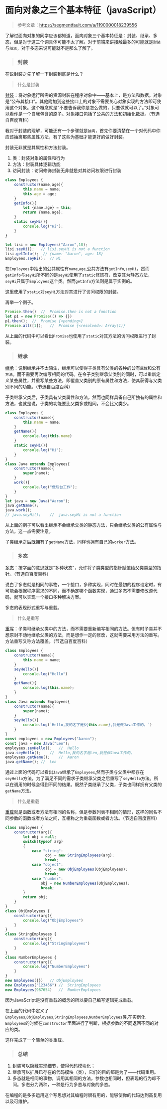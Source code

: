 # 面向对象之三个基本特征（javaScript）

> 参考文章：https://segmentfault.com/a/1190000018239556

了解过面向对象的同学应该都知道，面向对象三个基本特征是：封装、继承、多态，但是对于这三个词具体可能不太了解。对于前端来讲接触最多的可能就是`封装`与`继承`，对于多态来说可能就不是那么了解了。

> ### 封装

在说封装之先了解一下封装到底是什么？

> 什么是封装

[封装](https://baike.baidu.com/item/封装/2796965?fr=aladdin)：将对象运行所需的资源封装在程序对象中——基本上，是方法和数据。对象是“公布其接口”。其他附加到这些接口上的对象不需要关心对象实现的方法即可使用这个对象。这个概念就是“不要告诉我你是怎么做的，只要做就可以了。”对象可以看作是一个自我包含的原子。对象接口包括了公共的方法和初始化数据。（节选自百度百科）

我对于封装的理解，可能还有一个步骤就是`抽离`，首先你要清楚在一个对代码中你应该抽离那些属性方法，有了这些为基础才能更好的做好封装。

封装无非就是其属性和方法封装。

1. 类：封装对象的属性和行为
2. 方法：封装具体逻辑功能
3. 访问封装：访问修饰封装无非就是对其访问权限进行封装

```js
class Employees {
    constructor(name,age){
        this.name = name;
        this.age = age;
    }
    getInfo(){
        let {name,age} = this;
        return {name,age};
    }
    static seyHi(){
        console.log("Hi");   
    }
}

let lisi = new Employees("Aaron",18);
lisi.seyHi();   // lisi.seyHi is not a function
lisi.getInfo();  // {name: "Aaron", age: 18}
Employees.seyHi();  // Hi
```

在`Employees`中抽出的公共属性有`name`,`age`,公共方法有`getInfo`,`seyHi`，然而`getInfo`与`seyHi`所不同的是`seyHi`使用了`static`修饰符，改变其为静态方法，`seyHi`只属于`Employees`这个类。然而`getInfo`方法则是属于实例的。

这里使用了`static`对`seyHi`方法对其进行了访问权限的封装。

再举一个例子。

```js
Promise.then()  //  Promise.then is not a function
let p1 = new Promise(() => {})
p1.then();  //  Promise {<pending>}
Promise.all([1]);   //  Promise {<resolved>: Array(1)}
```

从上面的代码中可以看出`Promise`也使用了`static`对其方法的访问权限进行了封装。

> ### 继承

[继承](https://baike.baidu.com/item/继承/20267560?fr=aladdin)：说到继承并不太陌生，继承可以使得子类具有父类的各种的公有`属性`和公有`方法`。而不需要再次编写相同的代码。在令子类别继承父类别的同时，可以重新定义某些属性，并重写某些方法，即覆盖父类别的原有属性和方法，使其获得与父类别不同的功能。（节选自百度百科）

子类继承父类后，子类具有父类属性和方法，然而也同样具备自己所独有的属性和方法，也就是说，子类的功能要比父类多或相同，不会比父类少。

```js
class Employees {
    constructor(name){
        this.name = name;
    }
    getName(){
        console.log(this.name)
    }
    static seyHi(){
        console.log("Hi");   
    }
}
class Java extends Employees{
    constructor(name){
        super(name);
    }
    work(){
        console.log("做后台工作");
    }
}
let java = new Java("Aaron");
java.getName();
java.work();
// java.seyHi();    //  java.seyHi is not a function
```

从上面的例子可以看出继承不会继承父类的静态方法，只会继承父类的公有属性与方法。这一点需要注意。

子类继承之后既拥有了`getName`方法，同样也拥有自己的`worker`方法。

> ### 多态

[多态](https://baike.baidu.com/item/多态/2282489?fr=aladdin)：按字面的意思就是“多种状态”，允许将子类类型的指针赋值给父类类型的指针。（节选自百度百科）

说白了多态就是相同的事物，一个接口，多种实现，同时在最初的程序设定时，有可能会根据程序需求的不同，而不确定哪个函数实现，通过多态不需要修改源代码，就可以实现一个接口多种解决方案。

多态的表现形式重写与重载。

> 什么是重写

[重写](https://baike.baidu.com/item/重写/9355942?fr=aladdin)：子类可继承父类中的方法，而不需要重新编写相同的方法。但有时子类并不想原封不动地继承父类的方法，而是想作一定的修改，这就需要采用方法的重写。方法重写又称方法覆盖。（节选自百度百科）

```js
class Employees {
    constructor(name){
        this.name = name;
    }
    seyHello(){
        console.log("Hello")
    }
    getName(){
        console.log(this.name);
    }
}
class Java extends Employees{
    constructor(name){
        super(name);
    }
    seyHello(){
        console.log(`Hello,我的名字是${this.name},我是做Java工作的。`)
    }
}
const employees = new Employees("Aaron");
const java = new Java("Leo");
employees.seyHello();   //  Hello
java.seyHello();    //  Hello,我的名字是Leo,我是做Java工作的。
employees.getName();    //  Aaron
java.getName(); //  Leo
```

通过上面的代码可以看出`Java`继承了`Employees`,然而子类与父类中都存在`seyHello`方法，为了满足不同的需求子类继承父类之后重写了`seyHello`方法。所以在调用的时候会得到不同的结果。既然子类继承了父类，子类也同样拥有父类的`getName`方法。

> 什么是重载

[重载](https://note.youdao.com/)就是函数或者方法有相同的名称，但是参数列表不相同的情形，这样的同名不同参数的函数或者方法之间，互相称之为重载函数或者方法。（节选自百度百科）

```js
class Employees {
    constructor(arg){
        let obj = null;
        switch(typeof arg)
        {
            case "string":
                  obj = new StringEmployees(arg);
                  break;
            case "object":
                  obj = new ObjEmployees(ObjEmployees);
                  break;
            case "number":
                obj = new NumberEmployees(ObjEmployees);
                break;
        }
        return obj;
    }
}
class ObjEmployees {
    constructor(arg){
        console.log("ObjEmployees")
    }
}
class StringEmployees {
    constructor(arg){
        console.log("StringEmployees")
    }
}
class NumberEmployees {
    constructor(arg){
        console.log("NumberEmployees")
    }
}
new Employees({})   // ObjEmployees
new Employees("123456") //  StringEmployees
new Employees(987654)   //  NumberEmployees
```

因为JavaScript是没有重载的概念的所以要自己编写逻辑完成重载。

在上面的代码中定义了`Employees`,`ObjEmployees`,`StringEmployees`,`NumberEmployees`类,在实例化`Employees`的时候在`constructor`里面进行了判断，根据参数的不同返回不同的对应的类。

这样完成了一个简单的类重载。

> ### 总结

1. 封装可以隐藏实现细节，使得代码模块化；
2. 继承可以扩展已存在的代码模块（类），它们的目的都是为了——代码重用。
3. 多态就是相同的事物，调用其相同的方法，参数也相同时，但表现的行为却不同。多态分为两种，一种是行为多态与对象的多态。

在编程的是多多运用这个写思想对其编程时很有用的，能够使你的代码达到高复用以及可维护。